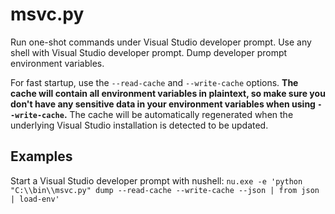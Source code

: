 # msvc.py
Run one-shot commands under Visual Studio developer prompt. Use any shell with Visual Studio developer prompt. Dump developer prompt environment variables.

For fast startup, use the `--read-cache` and `--write-cache` options. **The cache will contain all environment variables in plaintext, so make sure you don't have any sensitive data in your environment variables when using `--write-cache`.** The cache will be automatically regenerated when the underlying Visual Studio installation is detected to be updated.

## Examples
Start a Visual Studio developer prompt with nushell:
`nu.exe -e 'python "C:\\bin\\msvc.py" dump --read-cache --write-cache --json | from json | load-env'`

